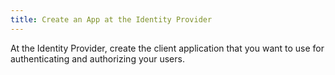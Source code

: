 ```yaml
---
title: Create an App at the Identity Provider
---
```

At the Identity Provider, create the client application that you want to use for authenticating and authorizing your users.

<StackSelector snippet="appatidp" />

<NextSectionLink/>
